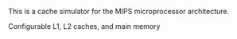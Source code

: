 This is a cache simulator for the MIPS microprocessor architecture.

Configurable L1, L2 caches, and main memory
